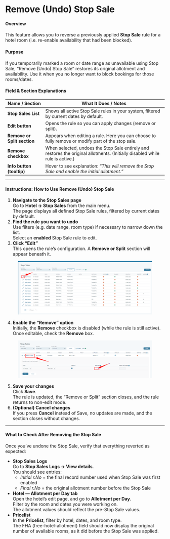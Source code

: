 # Remove (Undo) Stop Sale

#### Overview

This feature allows you to reverse a previously applied **Stop Sale** rule for a hotel room (i.e. re-enable availability that had been blocked).

#### Purpose

If you temporarily marked a room or date range as unavailable using Stop Sale, “Remove (Undo) Stop Sale” restores its original allotment and availability. Use it when you no longer want to block bookings for those rooms/dates.

#### Field & Section Explanations

| Name / Section              | What It Does / Notes                                                                                                          |
| --------------------------- | ----------------------------------------------------------------------------------------------------------------------------- |
| **Stop Sales List**         | Shows all active Stop Sale rules in your system, filtered by current dates by default.                                        |
| **Edit button**             | Opens the rule so you can apply changes (remove or split).                                                                    |
| **Remove or Split section** | Appears when editing a rule. Here you can choose to fully remove or modify part of the stop sale.                             |
| **Remove checkbox**         | When selected, undoes the Stop Sale entirely and restores the original allotments. (Initially disabled while rule is active.) |
| **Info button (tooltip)**   | Hover to see explanation: _“This will remove the Stop Sale and enable the initial allotment.”_                                |

***

#### Instructions: How to Use Remove (Undo) Stop Sale

1. **Navigate to the Stop Sales page**\
   Go to **Hotel → Stop Sales** from the main menu.\
   The page displays all defined Stop Sale rules, filtered by current dates by default.
2. **Find the rule you want to undo**\
   Use filters (e.g. date range, room type) if necessary to narrow down the list.\
   Select an **enabled** Stop Sale rule to edit.
3. **Click “Edit”**\
   This opens the rule’s configuration. A **Remove or Split** section will appear beneath it.

<figure><img src="../.gitbook/assets/image (2) (1) (1) (1) (1) (1) (1) (1) (1) (1) (1) (1) (1) (1).png" alt=""><figcaption></figcaption></figure>

4. **Enable the “Remove” option**\
   Initially, the **Remove** checkbox is disabled (while the rule is still active).\
   Once editable, check the **Remove** box.

<figure><img src="../.gitbook/assets/image (5) (1) (1) (1) (1) (1).png" alt=""><figcaption></figcaption></figure>

5. **Save your changes**\
   Click **Save**.\
   The rule is updated, the “Remove or Split” section closes, and the rule returns to non-edit mode.
6. **(Optional) Cancel changes**\
   If you press **Cancel** instead of Save, no updates are made, and the section closes without changes.

***

#### What to Check After Removing the Stop Sale

Once you’ve undone the Stop Sale, verify that everything reverted as expected:

* **Stop Sales Logs**\
  Go to **Stop Sales Logs → View details**.\
  You should see entries:
  * _Initial r.No_ = the final record number used when Stop Sale was first enabled
  * _Final r.No_ = the original allotment number before the Stop Sale
* **Hotel — Allotment per Day tab**\
  Open the hotel’s edit page, and go to **Allotment per Day**.\
  Filter by the room and dates you were working on.\
  The allotment values should reflect the pre-Stop Sale values.
* **Pricelist**\
  In the **Pricelist**, filter by hotel, dates, and room type.\
  The FHA (free-hotel-allotment) field should now display the original number of available rooms, as it did before the Stop Sale was applied.
